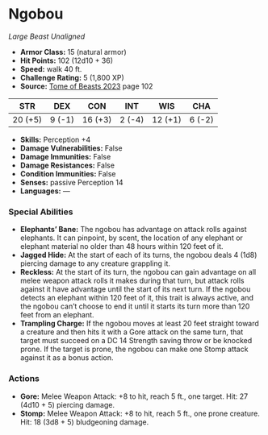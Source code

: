 # Ngobou

*Large* *Beast* *Unaligned*

- **Armor Class:** 15 (natural armor)
- **Hit Points:** 102 (12d10 + 36)
- **Speed:** walk 40 ft.
- **Challenge Rating:** 5 (1,800 XP)
- **Source:** [Tome of Beasts 2023](https://koboldpress.com/kpstore/product/tome-of-beasts-1-2023-edition/) page 102

| STR | DEX | CON | INT | WIS | CHA |
| --- | --- | --- | --- | --- | --- |
| 20 (+5) | 9 (-1) | 16 (+3) | 2 (-4) | 12 (+1) | 6 (-2) |

- **Skills:** Perception +4
- **Damage Vulnerabilities:** False
- **Damage Immunities:** False
- **Damage Resistances:** False
- **Condition Immunities:** False
- **Senses:** passive Perception 14
- **Languages:** —

### Special Abilities

- **Elephants’ Bane:** The ngobou has advantage on attack rolls against elephants. It can pinpoint, by scent, the location of any elephant or elephant material no older than 48 hours within 120 feet of it.
- **Jagged Hide:** At the start of each of its turns, the ngobou deals 4 (1d8) piercing damage to any creature grappling it.
- **Reckless:** At the start of its turn, the ngobou can gain advantage on all melee weapon attack rolls it makes during that turn, but attack rolls against it have advantage until the start of its next turn. If the ngobou detects an elephant within 120 feet of it, this trait is always active, and the ngobou can’t choose to end it until it starts its turn more than 120 feet from an elephant.
- **Trampling Charge:** If the ngobou moves at least 20 feet straight toward a creature and then hits it with a Gore attack on the same turn, that target must succeed on a DC 14 Strength saving throw or be knocked prone. If the target is prone, the ngobou can make one Stomp attack against it as a bonus action.

### Actions

- **Gore:** Melee Weapon Attack: +8 to hit, reach 5 ft., one target. Hit: 27 (4d10 + 5) piercing damage.
- **Stomp:** Melee Weapon Attack: +8 to hit, reach 5 ft., one prone creature. Hit: 18 (3d8 + 5) bludgeoning damage.
